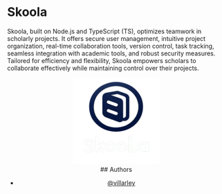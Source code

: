 
# Skoola

Skoola, built on Node.js and TypeScript (TS), optimizes teamwork in scholarly projects. It offers secure user management, intuitive project organization, real-time collaboration tools, version control, task tracking, seamless integration with academic tools, and robust security measures. Tailored for efficiency and flexibility, Skoola empowers scholars to collaborate effectively while maintaining control over their projects.

<div align="center" >
  
<img src="/SKOOLAL.png" height="200px" width="200px"/>
<div/>
## Authors

- [@villarley](https://www.github.com/villarley)

